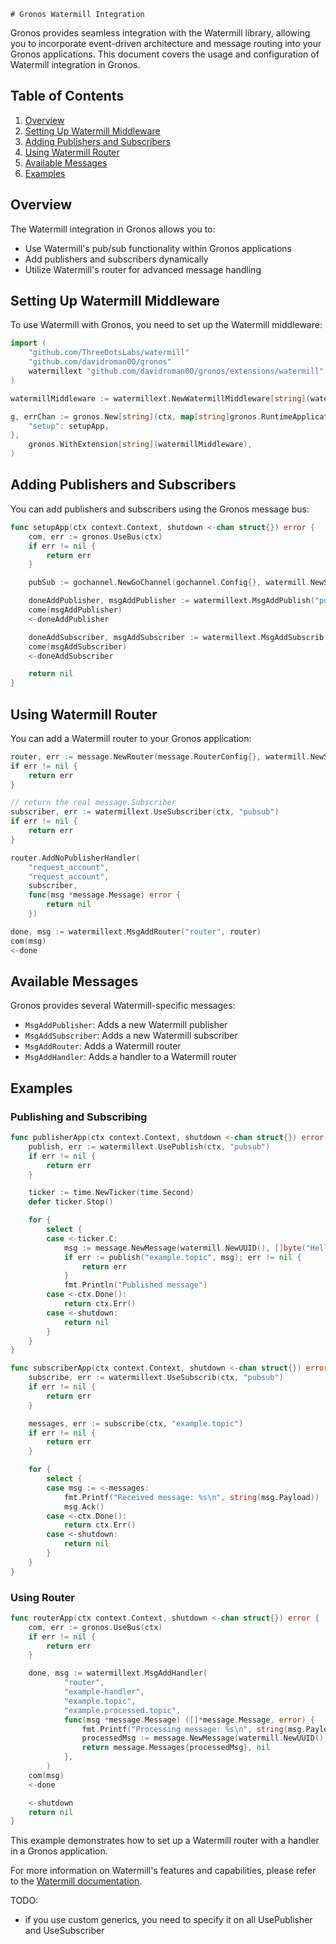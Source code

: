     # Gronos Watermill Integration

Gronos provides seamless integration with the Watermill library, allowing you to incorporate event-driven architecture and message routing into your Gronos applications. This document covers the usage and configuration of Watermill integration in Gronos.

## Table of Contents

1. [Overview](#overview)
2. [Setting Up Watermill Middleware](#setting-up-watermill-middleware)
3. [Adding Publishers and Subscribers](#adding-publishers-and-subscribers)
4. [Using Watermill Router](#using-watermill-router)
5. [Available Messages](#available-messages)
6. [Examples](#examples)

## Overview

The Watermill integration in Gronos allows you to:

- Use Watermill's pub/sub functionality within Gronos applications
- Add publishers and subscribers dynamically
- Utilize Watermill's router for advanced message handling

## Setting Up Watermill Middleware

To use Watermill with Gronos, you need to set up the Watermill middleware:

```go
import (
    "github.com/ThreeDotsLabs/watermill"
    "github.com/davidroman0O/gronos"
    watermillext "github.com/davidroman0O/gronos/extensions/watermill"
)

watermillMiddleware := watermillext.NewWatermillMiddleware[string](watermill.NewStdLogger(true, true))

g, errChan := gronos.New[string](ctx, map[string]gronos.RuntimeApplication{
    "setup": setupApp,
},
    gronos.WithExtension[string](watermillMiddleware),
)
```

## Adding Publishers and Subscribers

You can add publishers and subscribers using the Gronos message bus:

```go
func setupApp(ctx context.Context, shutdown <-chan struct{}) error {
    com, err := gronos.UseBus(ctx)
    if err != nil {
        return err
    }

    pubSub := gochannel.NewGoChannel(gochannel.Config{}, watermill.NewStdLogger(false, false))

    doneAddPublisher, msgAddPublisher := watermillext.MsgAddPublish("pubsub", pubSub)
    come(msgAddPublisher)
    <-doneAddPublisher

    doneAddSubscriber, msgAddSubscriber := watermillext.MsgAddSubscrib("pubsub", pubSub)
    come(msgAddSubscriber)
    <-doneAddSubscriber

    return nil
}
```

## Using Watermill Router

You can add a Watermill router to your Gronos application:

```go
router, err := message.NewRouter(message.RouterConfig{}, watermill.NewStdLogger(false, false))
if err != nil {
    return err
}

// return the real message.Subscriber
subscriber, err := watermillext.UseSubscriber(ctx, "pubsub")
if err != nil {
    return err
}

router.AddNoPublisherHandler(
    "request_account", 
    "request_account", 
    subscriber, 
    func(msg *message.Message) error {
        return nil
    })

done, msg := watermillext.MsgAddRouter("router", router)
com(msg)
<-done
```

## Available Messages

Gronos provides several Watermill-specific messages:

- `MsgAddPublisher`: Adds a new Watermill publisher
- `MsgAddSubscriber`: Adds a new Watermill subscriber
- `MsgAddRouter`: Adds a Watermill router
- `MsgAddHandler`: Adds a handler to a Watermill router

## Examples

### Publishing and Subscribing

```go
func publisherApp(ctx context.Context, shutdown <-chan struct{}) error {
    publish, err := watermillext.UsePublish(ctx, "pubsub")
    if err != nil {
        return err
    }

    ticker := time.NewTicker(time.Second)
    defer ticker.Stop()

    for {
        select {
        case <-ticker.C:
            msg := message.NewMessage(watermill.NewUUID(), []byte("Hello, Watermill!"))
            if err := publish("example.topic", msg); err != nil {
                return err
            }
            fmt.Println("Published message")
        case <-ctx.Done():
            return ctx.Err()
        case <-shutdown:
            return nil
        }
    }
}

func subscriberApp(ctx context.Context, shutdown <-chan struct{}) error {
    subscribe, err := watermillext.UseSubscrib(ctx, "pubsub")
    if err != nil {
        return err
    }

    messages, err := subscribe(ctx, "example.topic")
    if err != nil {
        return err
    }

    for {
        select {
        case msg := <-messages:
            fmt.Printf("Received message: %s\n", string(msg.Payload))
            msg.Ack()
        case <-ctx.Done():
            return ctx.Err()
        case <-shutdown:
            return nil
        }
    }
}
```

### Using Router

```go
func routerApp(ctx context.Context, shutdown <-chan struct{}) error {
    com, err := gronos.UseBus(ctx)
    if err != nil {
        return err
    }

    done, msg := watermillext.MsgAddHandler(
            "router",
            "example-handler",
            "example.topic",
            "example.processed.topic",
            func(msg *message.Message) ([]*message.Message, error) {
                fmt.Printf("Processing message: %s\n", string(msg.Payload))
                processedMsg := message.NewMessage(watermill.NewUUID(), []byte("Processed: "+string(msg.Payload)))
                return message.Messages{processedMsg}, nil
            },
        )
    com(msg)
    <-done

    <-shutdown
    return nil
}
```

This example demonstrates how to set up a Watermill router with a handler in a Gronos application.

For more information on Watermill's features and capabilities, please refer to the [Watermill documentation](https://watermill.io/docs/).

TODO: 
- if you use custom generics, you need to specify it on all UsePublisher and UseSubscriber